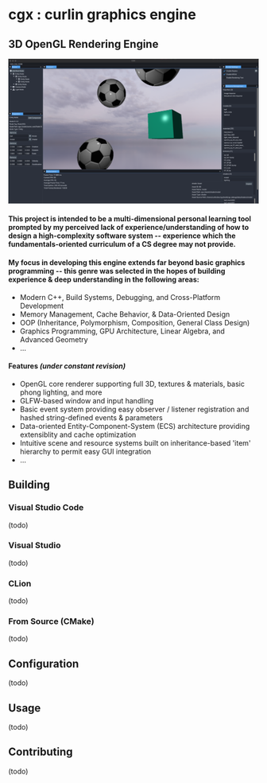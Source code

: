 # cgx : curlin graphics engine
## 3D OpenGL Rendering Engine
![Demo_030124](./data/041524_demo.png)
 
#### This project is intended to be a multi-dimensional personal learning tool prompted by my perceived lack of experience/understanding of how to design a high-complexity software system -- experience which the fundamentals-oriented curriculum of a CS degree may not provide. 
#### My focus in developing this engine extends far beyond basic graphics programming -- this genre was selected in the hopes of building experience & deep understanding in the following areas:
* Modern C++, Build Systems, Debugging, and Cross-Platform Development
* Memory Management, Cache Behavior, & Data-Oriented Design
* OOP (Inheritance, Polymorphism, Composition, General Class Design)
* Graphics Programming, GPU Architecture, Linear Algebra, and Advanced Geometry
* ...

#### Features _(under constant revision)_

* OpenGL core renderer supporting full 3D, textures & materials, basic phong lighting, and more
* GLFW-based window and input handling 
* Basic event system providing easy observer / listener registration and hashed string-defined events & parameters
* Data-oriented Entity-Component-System (ECS) architecture providing extensiblity and cache optimization  
* Intuitive scene and resource systems built on inheritance-based 'item' hierarchy to permit easy GUI integration
* ...




## Building

### Visual Studio Code
(todo)

### Visual Studio
(todo)

### CLion
(todo)

### From Source (CMake)
(todo)

##  Configuration
(todo)

## Usage
(todo)

## Contributing
(todo)





